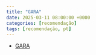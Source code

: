 ```yaml
---
title: "GARA"
date: 2025-03-11 08:00:00 +0000
categories: [recomendação]
tags: [recomendação, pt]
---
```


- [GARA](https://garaporto.wixsite.com/gara)
